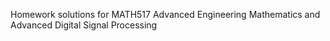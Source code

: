 Homework solutions for MATH517 Advanced Engineering Mathematics and Advanced Digital Signal Processing
